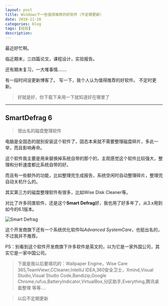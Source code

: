 ```yaml
---
layout: post
title: Windows下一些值得推荐的好软件（不定期更新）
date: 2018-11-28
categories: blog
tags: [经验]
description: 
---
```


最近好忙啊。

临近期末，三四篇论文，课程设计，实验报告。

还有期末复习，一大堆事情.......

有一段时间没更新博客了。
写一下，我个人认为值得推荐的好软件。
不定时更新。

>好就是好，你下载下来用一下就知道好在哪里了

______

## SmartDefrag 6
>很出名的磁盘整理软件

电脑是全固态的就别安装这个软件了，固态本来就不需要整理磁盘碎片，多此一举，而且影响寿命。

这个软件我主要是用来替换掉系统自带的那个的，主观感觉这个软件比较强大，整理和分析速度都比系统自带的好。

而且有一些额外的功能，比如整理完生成报告，系统空闲时自动整理碎片，整理完自动关机什么的。

其实第三方的磁盘整理软件有很多，比如Wise Disk Cleaner等。

对比了许多同类软件，还是这个**Smart Defrag**好，我也用了好多年了，从3.x用到如今的6.1版本。

![Smart Defrag](http://lie209.tech/img/GoodSoftware/SmartDefrag.png "Smart Dfrag")

这个开发商旗下还有一个系统优化软件叫*Advanced SystemCare*，也挺出名的，不过我并不推荐。

PS：别看到这个软件开发商旗下许多软件是英文的，以为它是一家外国公司，其实它是一家中国公司。



>下面是我以后要填坑的：Wallpaper Engine，Wise Care 365,TeamViewr,CCleaner,IntelliJ IDEA,360安全卫士，Xmind,Visual Studio,Visual Studio Code,Bandizip,Google Chrome,rufus,BatteryIndicator,VirtualBox,分区助手,Everything,腾讯桌面整理  等等....

>以后不定期更新